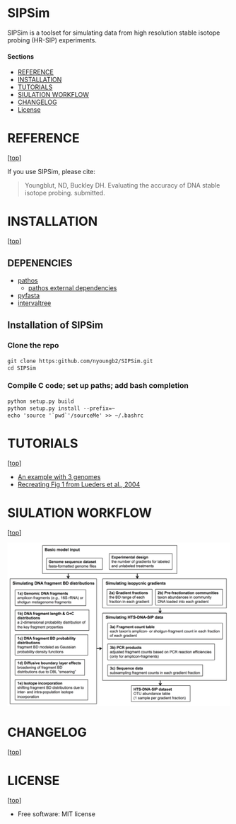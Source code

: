 SIPSim
======
SIPSim is a toolset for simulating data from high resolution 
stable isotope probing (HR-SIP) experiments.


#### Sections

- [REFERENCE](#reference)
- [INSTALLATION](#installation)
- [TUTORIALS](#tutorials)
- [SIULATION WORKFLOW](#workflow)
- [CHANGELOG](#changelog)
- [License](#license)


# REFERENCE

[[top](#sections)]

If you use SIPSim, please cite:

> Youngblut, ND, Buckley DH. Evaluating the accuracy of DNA stable
isotope probing. submitted.


# INSTALLATION

[[top](#sections)]

## DEPENENCIES

* [pathos](https://github.com/uqfoundation/pathos)
  * [pathos external dependencies](https://github.com/uqfoundation/pathos/tree/master/external)
* [pyfasta](https://pypi.python.org/pypi/pyfasta/)
* [intervaltree](https://github.com/chaimleib/intervaltree)

## Installation of SIPSim

### Clone the repo

~~~
git clone https:github.com/nyoungb2/SIPSim.git
cd SIPSim
~~~

### Compile C code; set up paths; add bash completion

~~~
python setup.py build
python setup.py install --prefix=~
echo 'source '`pwd`'/sourceMe' >> ~/.bashrc
~~~


# TUTORIALS

[[top](#sections)]

* [An example with 3 genomes](./ipynb/example/1_dataset.ipynb)
* [Recreating Fig 1 from Lueders et al., 2004](./ipynb/example/Lueders2004.ipynb)


# SIULATION WORKFLOW

[[top](#sections)]

![simulation pipeline](img/simulation_pipeline.png)


# CHANGELOG

[[top](#sections)]


# LICENSE

[[top](#sections)]

* Free software: MIT license